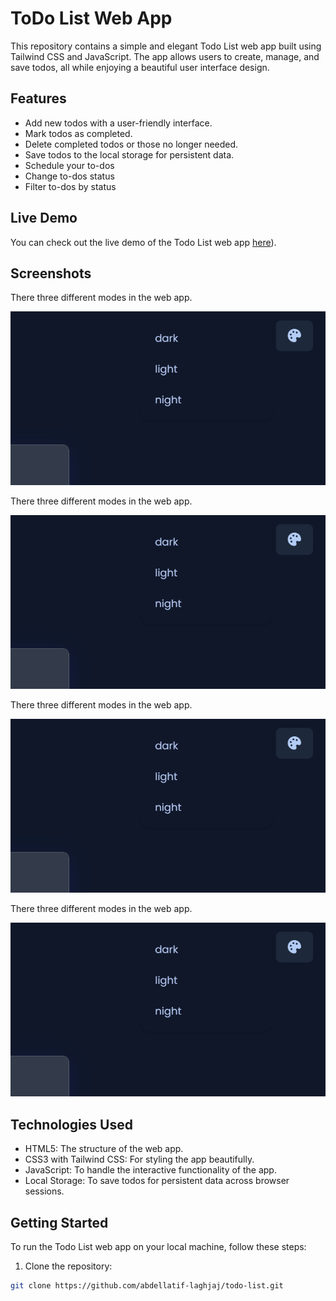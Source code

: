 # ToDo List Web App

This repository contains a simple and elegant Todo List web app built using Tailwind CSS and JavaScript. The app allows users to create, manage, and save todos, all while enjoying a beautiful user interface design.

## Features

- Add new todos with a user-friendly interface.
- Mark todos as completed.
- Delete completed todos or those no longer needed.
- Save todos to the local storage for persistent data.
- Schedule your to-dos
- Change to-dos status
- Filter to-dos by status

## Live Demo

You can check out the live demo of the Todo List web app [here](https://abdellatif-laghjaj.github.io/todo-list/)).

## Screenshots

There three different modes in the web app.

![Alt text](<Screenshot 2023-12-19 210821.png>)

There three different modes in the web app.

![Alt text](<Screenshot 2023-12-19 210821.png>)

There three different modes in the web app.

![Alt text](<Screenshot 2023-12-19 210821.png>)

There three different modes in the web app.

![Alt text](<Screenshot 2023-12-19 210821.png>)

## Technologies Used

- HTML5: The structure of the web app.
- CSS3 with Tailwind CSS: For styling the app beautifully.
- JavaScript: To handle the interactive functionality of the app.
- Local Storage: To save todos for persistent data across browser sessions.

## Getting Started

To run the Todo List web app on your local machine, follow these steps:

1. Clone the repository:

```bash
git clone https://github.com/abdellatif-laghjaj/todo-list.git
```
